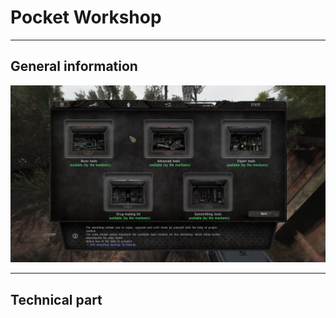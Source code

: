 # Pocket Workshop

___

## General information



![pw-m centered](images/pocket-workshop-main.png)

___

## Technical part
